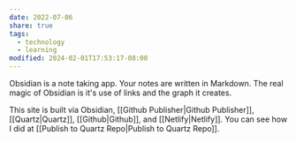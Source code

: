 ```yaml
---
date: 2022-07-06
share: true
tags:
  - technology
  - learning
modified: 2024-02-01T17:53:17-08:00
---
```

Obsidian is a note taking app. Your notes are written in Markdown. The real magic of Obsidian is it's use of links and the graph it creates.

This site is built via Obsidian, [[Github Publisher|Github Publisher]], [[Quartz|Quartz]], [[Github|Github]], and [[Netlify|Netlify]]. You can see how I did at [[Publish to Quartz Repo|Publish to Quartz Repo]].